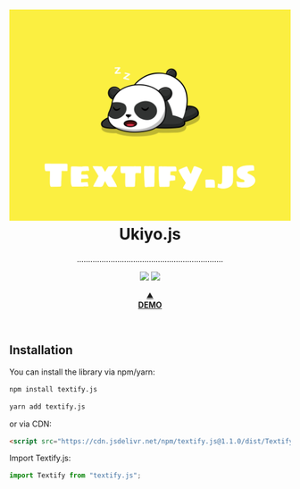 <div align="center">
  <h1>
    <img width="600" src="./logo.png" alt="">
    <br>
    Ukiyo.js</h1>
  <p>.................................................................</p>
  <p>
    <img src="https://img.shields.io/bundlephobia/minzip/ukiyojs">
    <img src="https://img.shields.io/github/license/yitengjun/ukiyojs">
  </p>
  <p>
    <a href="/" target="_blank">
    ⛰️<br>
    <b>DEMO</b></a>
  </p>
</div>
<br>

## Installation
You can install the library via npm/yarn:
```sh
npm install textify.js
```
```sh
yarn add textify.js
```

or via CDN:
```html
<script src="https://cdn.jsdelivr.net/npm/textify.js@1.1.0/dist/Textify.min.js"></script>
```

Import Textify.js:
```javascript
import Textify from "textify.js";
```
